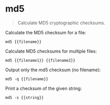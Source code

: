 md5
===

> Calculate MD5 cryptographic checksums.

Calculate the MD5 checksum for a file:

    md5 {{filename}}

Calculate MD5 checksums for multiple files:

    md5 {{filename1}} {{filename2}}

Output only the md5 checksum (no filename):

    md5 -q {{filename}}

Print a checksum of the given string:

    md5 -s {{string}}
